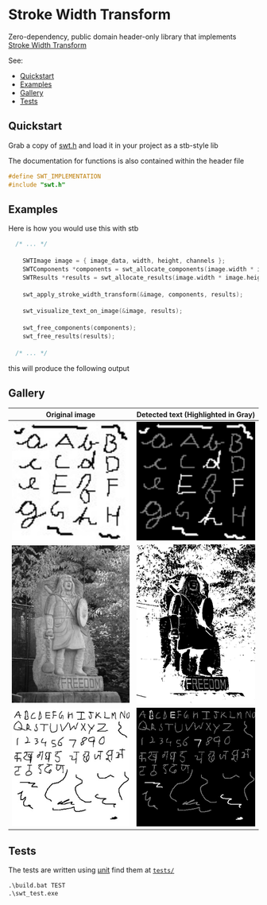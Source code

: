 # Stroke Width Transform

Zero-dependency, public domain header-only library that implements [Stroke Width Transform](https://www.microsoft.com/en-us/research/wp-content/uploads/2016/02/1509.pdf)

See:

- [Quickstart](#quickstart)
- [Examples](#examples)
- [Gallery](#gallery)
- [Tests](#tests)

## Quickstart

Grab a copy of [swt.h](./swt.h) and load it in your project as a stb-style lib

The documentation for functions is also contained within the header file

```c
#define SWT_IMPLEMENTATION
#include "swt.h"
```

## Examples

Here is how you would use this with stb

```c
  /* ... */

    SWTImage image = { image_data, width, height, channels };
    SWTComponents *components = swt_allocate_components(image.width * image.height);
    SWTResults *results = swt_allocate_results(image.width * image.height);

    swt_apply_stroke_width_transform(&image, components, results);
    
    swt_visualize_text_on_image(&image, results);

    swt_free_components(components);
    swt_free_results(results);

  /* ... */
```

this will produce the following output

## Gallery

| Original image                                                          | Detected text (Highlighted in Gray)                                                    |
|-------------------------------------------------------------------------|----------------------------------------------------------------------------------------|
| <img alt="original image" width="250" src="./thirdparty/test2.jpg" />   | <img alt="detected text in gray" width="250"  src="./thirdparty/test2_output.jpg" />   |
| <img alt="original image" width="250" src="./thirdparty/freedom.jpg" /> | <img alt="detected text in gray" width="250"  src="./thirdparty/freedom_output.jpg" /> |
| <img alt="original image" width="250" src="./thirdparty/test3.jpg" /> | <img alt="detected text in gray" width="250"  src="./thirdparty/test3_output.jpg" /> |


## Tests

The tests are written using [µnit](https://nemequ.github.io/munit/) find them at [`tests/`](./tests)

```
.\build.bat TEST
.\swt_test.exe
```

